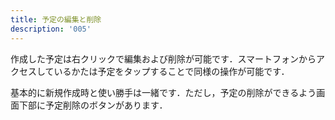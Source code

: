 ```yaml
---
title: 予定の編集と削除
description: '005'
---
```


作成した予定は右クリックで編集および削除が可能です．スマートフォンからアクセスしているかたは予定をタップすることで同様の操作が可能です．

<VImage src="/docs/edit_1.png"></VImage>

<VImage src="/docs/edit_2.png"></VImage>

基本的に新規作成時と使い勝手は一緒です．ただし，予定の削除ができるよう画面下部に予定削除のボタンがあります．
